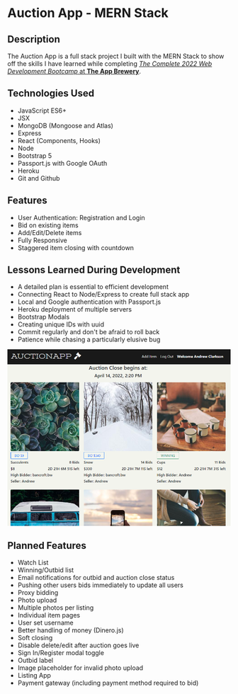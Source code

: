# Auction App - MERN Stack

## Description

The Auction App is a full stack project I built with the MERN Stack to show off the skills I have learned while completing [_The Complete 2022 Web Development Bootcamp_ at **The App Brewery**](https://www.udemy.com/course/the-complete-web-development-bootcamp/?referralCode=F2958B9D9447BDFC8244).

## Technologies Used

- JavaScript ES6+
- JSX
- MongoDB (Mongoose and Atlas)
- Express
- React (Components, Hooks)
- Node
- Bootstrap 5
- Passport.js with Google OAuth
- Heroku
- Git and Github

## Features

- User Authentication: Registration and Login
- Bid on existing items
- Add/Edit/Delete items
- Fully Responsive
- Staggered item closing with countdown

## Lessons Learned During Development

- A detailed plan is essential to efficient development
- Connecting React to Node/Express to create full stack app
- Local and Google authentication with Passport.js
- Heroku deployment of multiple servers
- Bootstrap Modals
- Creating unique IDs with uuid
- Commit regularly and don't be afraid to roll back
- Patience while chasing a particularly elusive bug

![Auction App Screenshot](Screenshot.png "Auction app Screenshot")

## Planned Features

- Watch List
- Winning/Outbid list
- Email notifications for outbid and auction close status
- Pushing other users bids immediately to update all users
- Proxy bidding
- Photo upload
- Multiple photos per listing
- Individual item pages
- User set username
- Better handling of money (Dinero.js)
- Soft closing
- Disable delete/edit after auction goes live
- Sign In/Register modal toggle
- Outbid label
- Image placeholder for invalid photo upload
- Listing App
- Payment gateway (including payment method required to bid)
